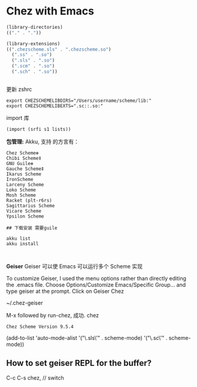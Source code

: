 # Chez with Emacs

```scheme
(library-directories)
(("." . "."))

(library-extensions)
((".chezscheme.sls" . ".chezscheme.so")
  (".ss" . ".so")
  (".sls" . ".so")
  (".scm" . ".so")
  (".sch" . ".so"))



```

更新 zshrc

```shell
export CHEZSCHEMELIBDIRS="/Users/username/scheme/lib:"
export CHEZSCHEMELIBEXTS=".sc::.so:"
```

import 库

```scheme
(import (srfi s1 lists))
```

**包管理:**
Akku, 支持 的方言有：

```
Chez Scheme✻
Chibi Scheme‡
GNU Guile✻
Gauche Scheme‡
Ikarus Scheme
IronScheme
Larceny Scheme
Loko Scheme
Mosh Scheme
Racket (plt-r6rs)
Sagittarius Scheme
Vicare Scheme
Ypsilon Scheme

## 下载安装 需要guile

akku list
akku install



```

**Geiser**
Geiser 可以使 Emacs 可以运行多个 Scheme 实现

To customize Geiser, I used the menu options rather than directly editing the .emacs file. Choose Options/Customize Emacs/Specific Group... and type geiser at the prompt. Click on Geiser Chez

~/.chez-geiser

M-x followed by run-chez, 成功. chez

```
Chez Scheme Version 9.5.4
```

(add-to-list 'auto-mode-alist
'("\\.sls\\'" . scheme-mode)
'("\\.sc\\'" . scheme-mode))

## How to set geiser REPL for the buffer?

C-c C-s chez, // switch
